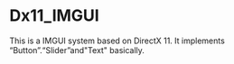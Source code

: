 # Dx11_IMGUI
This is a IMGUI system based on DirectX 11. It implements “Button”.“Slider”and"Text" basically. 
